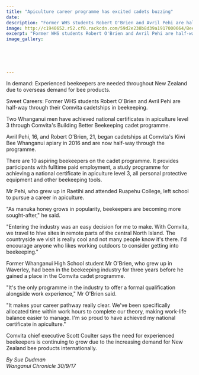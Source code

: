 ```yaml
---
title: "Apiculture career programme has excited cadets buzzing"
date: 
description: "Former WHS students Robert O'Brien and Avril Pehi are half-way through their Comvita cadetships in beekeeping..."
image: http://c1940652.r52.cf0.rackcdn.com/59d2e238b8d39a1917000664/Bee-photo-for-ex-students-30-sept-chron.jpg
excerpt: "Former WHS students Robert O'Brien and Avril Pehi are half-way through their Comvita cadetships in beekeeping."
image_gallery:
    
    
    
    
    
---
```


<p><span>In demand: Experienced beekeepers are needed throughout New Zealand due to overseas demand for bee products.</span></p>
<p>Sweet Careers: Former WHS students Robert O'Brien and Avril Pehi are half-way through their Comvita cadetships in beekeeping.</p>
<p class="element element-paragraph">Two Whanganui men have achieved national certificates in apiculture level 3 through Comvita's Building Better Beekeeping cadet programme.</p>
<p class="element element-paragraph">Avril Pehi, 16, and Robert O'Brien, 21, began cadetships at Comvita's Kiwi Bee Whanganui apiary in 2016 and are now half-way through the programme.</p>
<p class="element element-paragraph">There are 10 aspiring beekeepers on the cadet programme. It provides participants with fulltime paid employment, a study programme for achieving a national certificate in apiculture level 3, all personal protective equipment and other beekeeping tools.</p>
<p class="element element-paragraph">Mr Pehi, who grew up in Raetihi and attended Ruapehu College, left school to pursue a career in apiculture.</p>
<p class="element element-paragraph">"As manuka honey grows in popularity, beekeepers are becoming more sought-after," he said.</p>
<p class="element element-paragraph">"Entering the industry was an easy decision for me to make. With Comvita, we travel to hive sites in remote parts of the central North Island. The countryside we visit is really cool and not many people know it's there. I'd encourage anyone who likes working outdoors to consider getting into beekeeping."</p>
<p class="element element-paragraph">Former Whanganui High School student Mr O'Brien, who grew up in Waverley, had been in the beekeeping industry for three years before he gained a place in the Comvita cadet programme.</p>
<p class="element element-paragraph">"It's the only programme in the industry to offer a formal qualification alongside work experience," Mr O'Brien said.</p>
<p class="element element-paragraph">"It makes your career pathway really clear. We've been specifically allocated time within work hours to complete our theory, making work-life balance easier to manage. I'm so proud to have achieved my national certificate in apiculture."</p>
<p class="element element-paragraph">Comvita chief executive Scott Coulter says the need for experienced beekeepers is continuing to grow due to the increasing demand for New Zealand bee products internationally.</p>
<p class="element element-paragraph"><em>By Sue Dudman</em><br /><em>Wanganui Chronicle 30/9/17</em></p>

